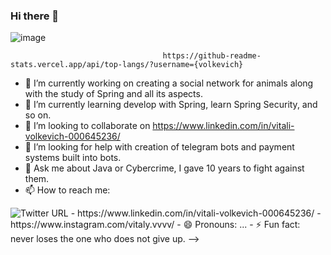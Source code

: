 ### Hi there 👋
![image]({https://img.shields.io/badge/LinkedIn-0077B5?style=for-the-badge&logo=linkedin&logoColor=white})
                                      
                                      https://github-readme-stats.vercel.app/api/top-langs/?username={volkevich}


- 🔭 I’m currently working on creating a social network for animals along with the study of Spring and all its aspects.
- 🌱 I’m currently learning develop with Spring, learn Spring Security, and so on.
- 👯 I’m looking to collaborate on https://www.linkedin.com/in/vitali-volkevich-000645236/
- 🤔 I’m looking for help with creation of telegram bots and payment systems built into bots.
- 💬 Ask me about Java or Cybercrime, I gave 10 years to fight against them.
- 📫 How to reach me:
<img alt="Twitter URL" src="https://img.shields.io/twitter/url?style=social&url=https%3A%2F%2Ftwitter.com%2FVlasovVitali">
- https://www.linkedin.com/in/vitali-volkevich-000645236/
- https://www.instagram.com/vitaly.vvvv/
- 😄 Pronouns: ...
- ⚡ Fun fact: never loses the one who does not give up.
-->
